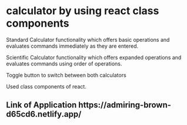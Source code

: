 # calculator by using react class components
Standard Calculator functionality which offers basic operations and evaluates commands immediately as they are entered.

Scientific Calculator functionality which offers expanded operations and evaluates commands using order of operations.

Toggle button to switch between both calculators

Used class components of react.

<h2> Link of Application https://admiring-brown-d65cd6.netlify.app/ </h2>

